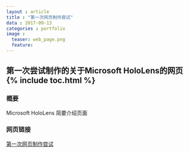 ```yaml
---
layout : article
title : "第一次网页制作尝试"
data : 2017-09-13
categories : portfolio
image :
  teaser: web_page.png
  feature:
---
```

第一次尝试制作的关于Microsoft HoloLens的网页
{% include toc.html %}
---

### 概要
Microsoft HoloLens 简要介绍页面

### 网页链接
[第一次网页制作尝试](/portfolio/first_try.html)
